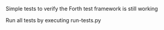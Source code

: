Simple tests to verify the Forth test framework is still working

Run all tests by executing
run-tests.py

